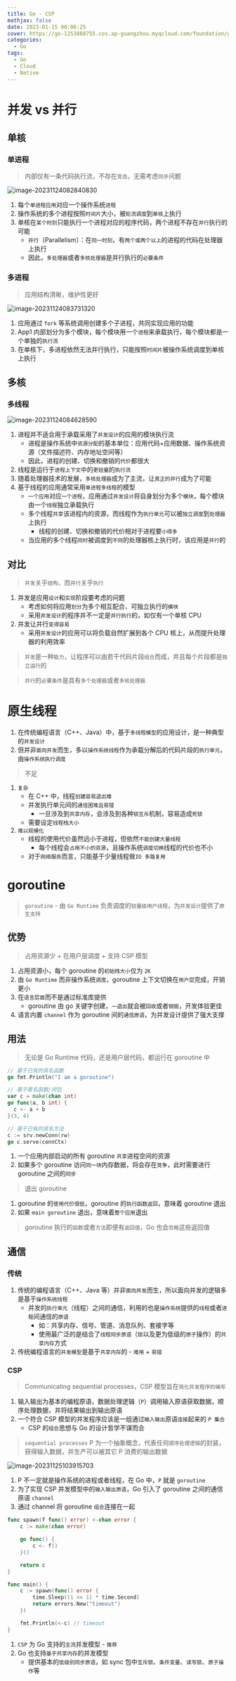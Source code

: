 ```yaml
---
title: Go - CSP
mathjax: false
date: 2023-01-15 00:06:25
cover: https://go-1253868755.cos.ap-guangzhou.myqcloud.com/foundation/go-csp.webp
categories:
  - Go
tags:
  - Go
  - Cloud
  - Native
---
```


# 并发 vs 并行

## 单核

### 单进程

> 内部仅有一条代码执行流，不存在`竞态`，无需考虑`同步`问题

![image-20231124082840830](https://go-1253868755.cos.ap-guangzhou.myqcloud.com/foundation/image-20231124082840830.png)

<!-- more -->

1. 每个`单进程应用`对应一个操作系统`进程`
2. 操作系统的多个进程按照`时间片`大小，被`轮流调度`到`单核`上执行
3. 单核在`某个时刻`只能执行一个进程对应的程序代码，两个进程不存在`并行`执行的可能
   - `并行`（Parallelism）：在`同一时刻`，有`两个或两个以上`的进程的代码在处理器上执行
   - 因此，`多处理器`或者`多核处理器`是并行执行的`必要条件`

### 多进程

> 应用结构清晰，维护性更好

![image-20231124083731320](https://go-1253868755.cos.ap-guangzhou.myqcloud.com/foundation/image-20231124083731320.png)

1. 应用通过 `fork` 等系统调用创建多个子进程，共同实现应用的功能
2. App1 内部划分为多个模块，每个模块用一个`进程`来承载执行，每个模块都是一个单独的`执行流`
3. 在单核下，多进程依然无法并行执行，只能按照`时间片`被操作系统调度到单核上执行

## 多核

### 多线程

![image-20231124084628590](https://go-1253868755.cos.ap-guangzhou.myqcloud.com/foundation/image-20231124084628590.png)

1. 进程并不适合用于承载采用了`并发设计`的应用的模块执行流
   - 进程是操作系统中`资源分配`的基本单位：应用代码+应用数据、操作系统资源（文件描述符、内存地址空间等）
   - 因此，进程的创建、切换和撤销的`代价`都很大
2. 线程是运行于`进程上下文`中的`更轻量`的`执行流`
3. 随着处理器技术的发展，`多核处理器`成为了主流，让`真正的并行`成为了可能
4. 基于线程的应用通常采用`单进程多线程`的模型
   - `一个应用`对应`一个进程`，应用通过`并发设计`将自身划分为多个`模块`，每个模块由一个`线程`独立承载执行
   - 多个线程`共享`该进程内的资源，而线程作为`执行单元`可以被`独立调度`到`处理器`上执行
     - 线程的创建、切换和撤销的代价相对于进程要`小得多`
   - 当应用的多个线程`同时`被调度到`不同`的处理器核上执行时，该应用是`并行`的

## 对比

> `并发`关乎`结构`、而`并行`关乎`执行`

1. 并发是应用`设计`和`实现`阶段要考虑的问题
   - 考虑如何将应用`划分`为多个相互配合、可独立执行的`模块`
   - 采用`并发设计`的程序并不一定是`并行执行`的，如仅有一个单核 CPU
2. 并发让并行`变得容易`
   - 采用`并发设计`的应用可以将负载自然扩展到各个 CPU 核上，从而提升处理器的利用效率

> `并发`是一种`能力`，让程序可以由若干代码片段`组合`而成，并且每个片段都是`独立运行`的

> `并行`的`必要条件`是具有`多个处理器`或者`多核处理器`

# 原生线程

1. 在传统编程语言（C++、Java）中，基于`多线程模型`的应用设计，是一种典型的`并发设计`
2. 但并非`面向并发`而生，多以`操作系统线程`作为承载分解后的代码片段的`执行单元`，由`操作系统执行调度`

> 不足

1. `复杂`
   - 在 C++ 中，线程`创建容易退出难`
   - 并发执行单元间的`通信困难且易错`
     - 一旦涉及到`共享内存`，会涉及到各种`锁互斥`机制，容易造成`死锁`
   - 需要设定`线程栈大小`
2. `难以规模化`
   - 线程的使用代价虽然远小于进程，但依然`不能创建大量线程`
     - 每个线程会`占用不小的资源`，且操作系统`调度切换`线程的代价也不小
   - 对于`网络服务`而言，只能基于少量线程做`IO 多路复用`

# goroutine

> `goroutine` - 由 `Go Runtime` 负责调度的`轻量级用户线程`，为`并发设计`提供了`原生支持`

## 优势

> 占用资源少 + 在用户层调度 + 支持 CSP 模型

1. 占用资源小，每个 goroutine 的`初始栈大小`仅为 `2K`
2. 由 `Go Runtime` 而非操作系统`调度`，goroutine 上下文切换在`用户层`完成，开销更小
3. 在`语言层面`而不是通过标准库提供
   - goroutine 由 go 关键字创建，`一退出`就会被`回收`或者`销毁`，开发体验更佳
4. 语言内置 `channel` 作为 goroutine 间的`通信原语`，为并发设计提供了强大支撑

## 用法

> 无论是 Go Runtime 代码，还是用户层代码，都运行在 goroutine 中

```go
// 基于已有的具名函数
go fmt.Println("I am a goroutine")

// 基于匿名函数/闭包
var c = make(chan int)
go func(a, b int) {
  c <- a + b
}(3, 4)
```

```go net/http/server.go
// 基于已有的具名方法
c := srv.newConn(rw)
go c.serve(connCtx)
```

1. 一个应用内部启动的所有 goroutine `共享`进程空间的资源
2. 如果多个 goroutine 访问`同一块`内存数据，将会存在`竞争`，此时需要进行 goroutine 之间的`同步`

> 退出 goroutine

1. goroutine 的`使用代价很低`，goroutine 的`执行函数返回`，意味着 goroutine 退出
2. 如果 `main goroutine` 退出，意味着`整个应用`退出

> goroutine 执行的`函数`或者`方法`即便有`返回值`，Go 也会`忽略`这些返回值

## 通信

### 传统

1. 传统的编程语言（C++、Java 等）并非`面向并发`而生，所以面向并发的逻辑多是基于`操作系统线程`
   - 并发的`执行单元`（线程）之间的通信，利用的也是`操作系统`提供的`线程`或者`进程`间通信的`原语`
     - 如：共享内存、信号、管道、消息队列、套接字等
     - 使用最广泛的是结合了`线程同步原语`（`锁`以及更为低级的`原子`操作）的`共享内存`方式
2. 传统编程语言的`并发模型`是基于`共享内存`的 - `难用` + `易错`

### CSP

> Communicating sequential processes，CSP 模型旨在`简化并发程序的编写`

1. 输入输出为基本的编程原语，数据处理逻辑（`P`）调用输入原语获取数据，顺序处理数据，并将结果输出到输出原语
2. 一个符合 CSP 模型的并发程序应该是一组通过`输入输出`原语`连接`起来的 `P 集合`
   - CSP 的`组合`思想与 Go 的设计哲学不谋而合

> `sequential processes`
> P 为一个抽象概念，代表任何`顺序处理逻辑`的封装，获得输入数据，并生产可以被其它 P 消费的输出数据

![image-20231125103915703](https://go-1253868755.cos.ap-guangzhou.myqcloud.com/foundation/image-20231125103915703.png)

1. P 不一定就是操作系统的进程或者线程，在 Go 中，`P` 就是 `goroutine`
2. 为了实现 CSP 并发模型中的`输入输出原语`，Go 引入了 goroutine 之间的通信原语 `channel`
3. 通过 channel 将 goroutine `组合`连接在一起

```go
func spawn(f func() error) <-chan error {
	c := make(chan error)

	go func() {
		c <- f()
	}()

	return c
}

func main() {
	c := spawn(func() error {
		time.Sleep((1 << 1) * time.Second)
		return errors.New("timeout")
	})

	fmt.Println(<-c) // timeout
}
```

1. `CSP` 为 Go 支持的`主流`并发模型 - `推荐`
2. Go 也支持`基于共享内存`的并发模型
   - 提供基本的`低级别同步原语`，如 sync 包中`互斥锁`、`条件变量`、`读写锁`、`原子操作`等


